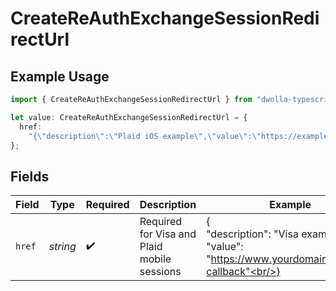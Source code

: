 # CreateReAuthExchangeSessionRedirectUrl

## Example Usage

```typescript
import { CreateReAuthExchangeSessionRedirectUrl } from "dwolla-typescript";

let value: CreateReAuthExchangeSessionRedirectUrl = {
  href:
    "{\"description\":\"Plaid iOS example\",\"value\":\"https://example.com/app123\"}",
};
```

## Fields

| Field                                                                                 | Type                                                                                  | Required                                                                              | Description                                                                           | Example                                                                               |
| ------------------------------------------------------------------------------------- | ------------------------------------------------------------------------------------- | ------------------------------------------------------------------------------------- | ------------------------------------------------------------------------------------- | ------------------------------------------------------------------------------------- |
| `href`                                                                                | *string*                                                                              | :heavy_check_mark:                                                                    | Required for Visa and Plaid mobile sessions                                           | {<br/>"description": "Visa example",<br/>"value": "https://www.yourdomain.com/iav-callback"<br/>} |